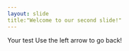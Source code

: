 ```yaml
---
layout: slide
title:"Welcome to our second slide!"
---
```

Your test
Use the left arrow to go back!
